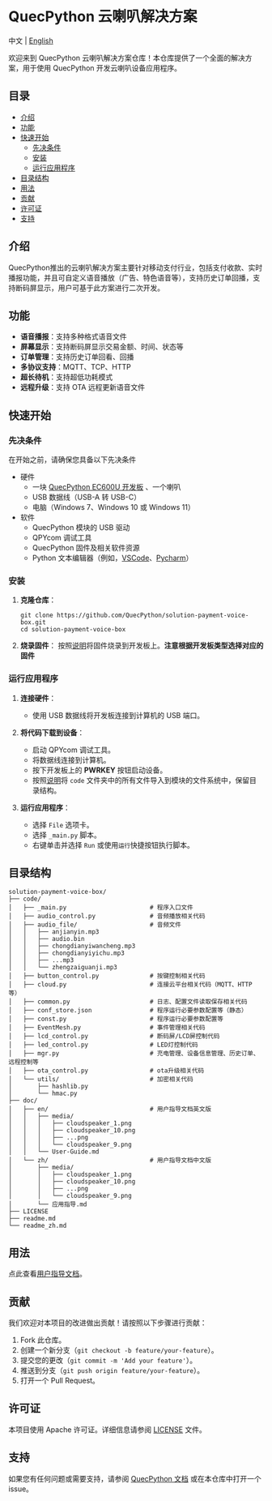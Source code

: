 # QuecPython 云喇叭解决方案

中文 | [English](readme.md)

欢迎来到 QuecPython 云喇叭解决方案仓库！本仓库提供了一个全面的解决方案，用于使用 QuecPython 开发云喇叭设备应用程序。

## 目录

- [介绍](#介绍)
- [功能](#功能)
- [快速开始](#快速开始)
  - [先决条件](#先决条件)
  - [安装](#安装)
  - [运行应用程序](#运行应用程序)
- [目录结构](#目录结构)
- [用法](#用法)
- [贡献](#贡献)
- [许可证](#许可证)
- [支持](#支持)

## 介绍

QuecPython推出的云喇叭解决方案主要针对移动支付行业，包括支付收款、实时播报功能，并且可自定义语音播放（广告、特色语音等），支持历史订单回播，支持断码屏显示，用户可基于此方案进行二次开发。


## 功能

- **语音播报**：支持多种格式语音文件
- **屏幕显示**：支持断码屏显示交易金额、时间、状态等
- **订单管理**：支持历史订单回看、回播
- **多协议支持**：MQTT、TCP、HTTP
- **超长待机**：支持超低功耗模式
- **远程升级**：支持 OTA 远程更新语音文件

## 快速开始

### 先决条件

在开始之前，请确保您具备以下先决条件

- 硬件
  - 一块 [QuecPython EC600U 开发板](https://python.quectel.com/doc/Getting_started/zh/evb/ec600x-evb.html) 、一个喇叭
  - USB 数据线（USB-A 转 USB-C）
  - 电脑（Windows 7、Windows 10 或 Windows 11）
- 软件
  - QuecPython 模块的 USB 驱动
  - QPYcom 调试工具
  - QuecPython 固件及相关软件资源
  - Python 文本编辑器（例如，[VSCode](https://code.visualstudio.com/)、[Pycharm](https://www.jetbrains.com/pycharm/download/)）

### 安装

1. **克隆仓库**：

   ```
   git clone https://github.com/QuecPython/solution-payment-voice-box.git
   cd solution-payment-voice-box
   ```

2. **烧录固件**： 按照[说明](https://python.quectel.com/doc/Application_guide/zh/dev-tools/QPYcom/qpycom-dw.html#Download-Firmware)将固件烧录到开发板上。**注意根据开发板类型选择对应的固件**

### 运行应用程序

1. **连接硬件**：

   - 使用 USB 数据线将开发板连接到计算机的 USB 端口。

2. **将代码下载到设备**：

   - 启动 QPYcom 调试工具。
   - 将数据线连接到计算机。
   - 按下开发板上的 **PWRKEY** 按钮启动设备。
   - 按照[说明](https://python.quectel.com/doc/Application_guide/zh/dev-tools/QPYcom/qpycom-dw.html#Download-Script)将 `code` 文件夹中的所有文件导入到模块的文件系统中，保留目录结构。

3. **运行应用程序**：

   - 选择 `File` 选项卡。
   - 选择 `_main.py` 脚本。
   - 右键单击并选择 `Run` 或使用`运行`快捷按钮执行脚本。
   

## 目录结构

```
solution-payment-voice-box/
├── code/
│   ├── _main.py                       # 程序入口文件
│   ├── audio_control.py               # 音频播放相关代码
│   ├── audio_file/                    # 音频文件
│   │   ├── anjianyin.mp3
│   │   ├── audio.bin
│   │   ├── chongdianyiwancheng.mp3
│   │   ├── chongdianyiyichu.mp3
│   │   ├── ...mp3
│   │   └── zhengzaiguanji.mp3
│   ├── button_control.py              # 按键控制相关代码
│   ├── cloud.py                       # 连接云平台相关代码（MQTT、HTTP等）
│   ├── common.py                      # 日志、配置文件读取保存相关代码
│   ├── conf_store.json                # 程序运行必要参数配置等（静态）
│   ├── const.py                       # 程序运行必要参数配置等
│   ├── EventMesh.py                   # 事件管理相关代码
│   ├── lcd_control.py                 # 断码屏/LCD屏控制代码
│   ├── led_control.py                 # LED灯控制代码
│   ├── mgr.py                         # 充电管理、设备信息管理、历史订单、远程控制等
│   ├── ota_control.py                 # ota升级相关代码
│   └── utils/                         # 加密相关代码
│       ├── hashlib.py
│       └── hmac.py
├── doc/
│   ├── en/                            # 用户指导文档英文版
│   │   ├── media/
│   │   │   ├── cloudspeaker_1.png
│   │   │   ├── cloudspeaker_10.png
│   │   │   ├── ...png
│   │   │   └── cloudspeaker_9.png
│   │   └── User-Guide.md
│   └── zh/                            # 用户指导文档中文版
│       ├── media/
│       │   ├── cloudspeaker_1.png
│       │   ├── cloudspeaker_10.png
│       │   ├── ...png
│       │   └── cloudspeaker_9.png
│       └── 应用指导.md
├── LICENSE
├── readme.md
└── readme_zh.md
```

## 用法

点此查看[用户指导文档](./docs/zh/应用指导.md)。

## 贡献

我们欢迎对本项目的改进做出贡献！请按照以下步骤进行贡献：

1. Fork 此仓库。
2. 创建一个新分支（`git checkout -b feature/your-feature`）。
3. 提交您的更改（`git commit -m 'Add your feature'`）。
4. 推送到分支（`git push origin feature/your-feature`）。
5. 打开一个 Pull Request。

## 许可证

本项目使用 Apache 许可证。详细信息请参阅 [LICENSE](LICENSE) 文件。

## 支持

如果您有任何问题或需要支持，请参阅 [QuecPython 文档](https://python.quectel.com/doc) 或在本仓库中打开一个 issue。